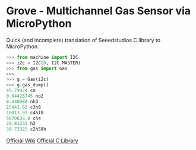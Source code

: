 # Grove - Multichannel Gas Sensor via MicroPython

Quick (and incomplete) translation of Seeedstudios C library to MicroPython.

```Python
>>> from machine import I2C
>>> i2c = I2C(0, I2C.MASTER)
>>> from gas import Gas
>>>
>>> g = Gas(i2c)
>>> g.gas_dump()
49.79924 co
0.04426745 no2
8.446988 nh3
25441.62 c3h8
10013.97 c4h10
5070638.0 ch4
29.81235 h2
39.73325 c2h50h
```

[Official Wiki](http://wiki.seeedstudio.com/Grove-Multichannel_Gas_Sensor)
[Official C Library](https://github.com/Seeed-Studio/Mutichannel_Gas_Sensor)
